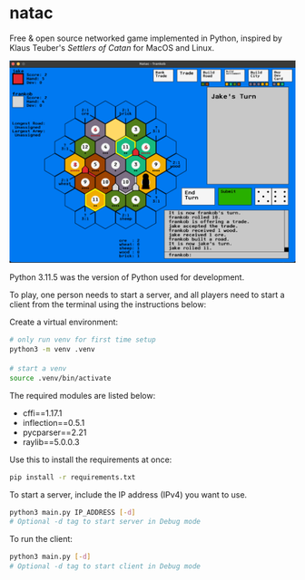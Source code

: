 # natac

Free & open source networked game implemented in Python, inspired by Klaus Teuber's *Settlers of Catan* for MacOS and Linux.

![Screenshot](./assets/Screenshot.png)

Python 3.11.5 was the version of Python used for development.

To play, one person needs to start a server, and all players need to start a client from the terminal using the instructions below:

Create a virtual environment:

```sh
# only run venv for first time setup
python3 -m venv .venv

# start a venv
source .venv/bin/activate
```

The required modules are listed below:

* cffi==1.17.1
* inflection==0.5.1
* pycparser==2.21
* raylib==5.0.0.3

Use this to install the requirements at once:

```sh
pip install -r requirements.txt
```

To start a server, include the IP address (IPv4) you want to use.

```sh
python3 main.py IP_ADDRESS [-d]
# Optional -d tag to start server in Debug mode
```

To run the client:

```sh
python3 main.py [-d]
# Optional -d tag to start client in Debug mode
```
